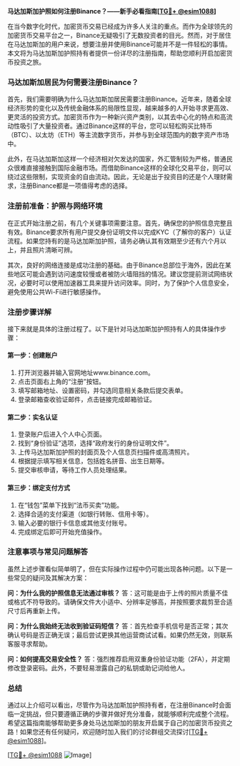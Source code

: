 **马达加斯加护照如何注册Binance？——新手必看指南[[TG💪+ @esim1088](https://t.me/s/esim1088)]**

在当今数字化时代，加密货币交易已经成为许多人关注的重点。而作为全球领先的加密货币交易平台之一，Binance无疑吸引了无数投资者的目光。然而，对于居住在马达加斯加的用户来说，想要注册并使用Binance可能并不是一件轻松的事情。本文将为马达加斯加护照持有者提供一份详尽的注册指南，帮助您顺利开启加密货币投资之旅。

### 马达加斯加居民为何需要注册Binance？

首先，我们需要明确为什么马达加斯加居民需要注册Binance。近年来，随着全球经济形势的变化以及传统金融体系的局限性显现，越来越多的人开始寻求更高效、更灵活的投资方式。加密货币作为一种新兴资产类别，以其去中心化的特点和高流动性吸引了大量投资者。通过Binance这样的平台，您可以轻松购买比特币（BTC）、以太坊（ETH）等主流数字货币，并参与到全球范围内的数字资产市场中。

此外，在马达加斯加这样一个经济相对欠发达的国家，外汇管制较为严格，普通民众很难直接接触到国际金融市场。而借助Binance这样的全球化交易平台，则可以绕过这些限制，实现资金的自由流动。因此，无论是出于投资目的还是个人理财需求，注册Binance都是一项值得考虑的选择。

### 注册前准备：护照与网络环境

在正式开始注册之前，有几个关键事项需要注意。首先，确保您的护照信息完整且有效。Binance要求所有用户提交身份证明文件以完成KYC（了解你的客户）认证流程。如果您持有的是马达加斯加护照，请务必确认其有效期至少还有六个月以上，并且照片清晰可辨。

其次，良好的网络连接是成功注册的基础。由于Binance总部位于海外，因此在某些地区可能会遇到访问速度较慢或者被防火墙阻挡的情况。建议您提前测试网络状况，必要时可以使用加速器工具来提升访问效率。同时，为了保护个人信息安全，避免使用公共Wi-Fi进行敏感操作。

### 注册步骤详解

接下来就是具体的注册过程了。以下是针对马达加斯加护照持有人的具体操作步骤：

#### 第一步：创建账户
1. 打开浏览器并输入官网地址www.binance.com。
2. 点击页面右上角的“注册”按钮。
3. 填写邮箱地址、设置密码，并勾选同意相关条款后提交表单。
4. 登录邮箱查收验证邮件，点击链接完成邮箱验证。

#### 第二步：实名认证
1. 登录账户后进入个人中心页面。
2. 找到“身份验证”选项，选择“政府发行的身份证明文件”。
3. 上传马达加斯加护照的封面页及个人信息页扫描件或高清照片。
4. 根据提示填写相关信息，包括姓名拼音、出生日期等。
5. 提交审核申请，等待工作人员处理结果。

#### 第三步：绑定支付方式
1. 在“钱包”菜单下找到“法币买卖”功能。
2. 选择合适的支付渠道（如银行转账、信用卡等）。
3. 输入必要的银行卡信息或其他支付账号。
4. 完成绑定后即可开始充值操作。

### 注意事项与常见问题解答

虽然上述步骤看似简单明了，但在实际操作过程中仍可能出现各种问题。以下是一些常见的疑问及其解决方案：

**问：为什么我的护照信息无法通过审核？**
答：这可能是由于上传的照片质量不佳或格式不符导致的。请确保文件大小适中、分辨率足够高，并按照要求裁剪至合适尺寸后再重新上传。

**问：为什么我始终无法收到验证码短信？**
答：首先检查手机信号是否正常；其次确认号码是否正确无误；最后尝试更换其他运营商试试看。如果仍然无效，则联系客服寻求帮助。

**问：如何提高交易安全性？**
答：强烈推荐启用双重身份验证功能（2FA），并定期修改登录密码。此外，不要轻易泄露自己的私钥或助记词给他人。

### 总结

通过以上介绍可以看出，尽管作为马达加斯加护照持有者，在注册Binance时会面临一定挑战，但只要遵循正确的步骤并做好充分准备，就能够顺利完成整个流程。希望这篇指南能够帮助更多身处马达加斯加的朋友开启属于自己的加密货币投资之路！如果您还有任何疑问，欢迎随时加入我们的讨论群组交流探讨[[TG💪+ @esim1088](https://t.me/s/esim1088)]。

[[TG💪+ @esim1088](https://t.me/s/esim1088) ![Image](https://i.postimg.cc/4NQfJmqS/Snipaste-2025-05-13-00-14-12.png)]